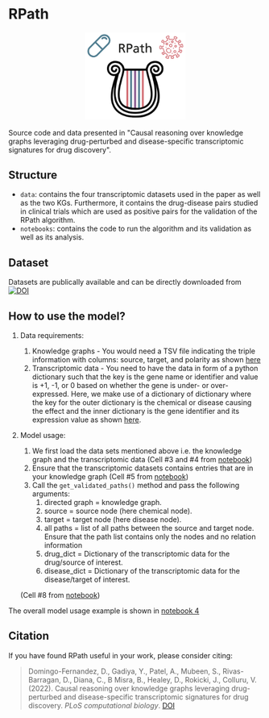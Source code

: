 # RPath
<p align="center">
  <img src="data/img/logo.jpg" alt="logo" width="200"/>
</p>

Source code and data presented in "Causal reasoning over knowledge graphs leveraging drug-perturbed and disease-specific transcriptomic signatures for drug discovery".

## Structure

- `data`: contains the four transcriptomic datasets used in the paper as well as the two KGs. Furthermore, it contains the drug-disease pairs studied in clinical trials which are used as positive pairs for the validation of the RPath algorithm.
- `notebooks`: contains the code to run the algorithm and its validation as well as its analysis. 

## Dataset

Datasets are publically available and can be directly downloaded from [![DOI](https://zenodo.org/badge/DOI/10.5281/zenodo.5865857.svg)](https://doi.org/10.5281/zenodo.5865857)

## How to use the model?

1. Data requirements:
   1. Knowledge graphs - You would need a TSV file indicating the triple information with columns: source, target, and polarity as shown [here](data/kg/custom_filtered_kg.tsv)
   2. Transcriptomic data - You need to have the data in form of a python dictionary such that the key is the gene name or identifier and value is +1, -1, or 0 based on whether the gene is under- or over-expressed. Here, we make use of a dictionary of dictionary where the key for the outer  dictionary is the chemical or disease causing the effect and the inner dictionary is the gene identifier and its expression value as shown [here](data/transcriptomics/creed_harmonized_expression.json).
2. Model usage:
   1. We first load the data sets mentioned above i.e. the knowledge graph and the transcriptomic data (Cell #3 and #4 from [notebook](notebooks/4.0-subgraph_full_analysis.ipynb))
   2. Ensure that the transcriptomic datasets contains entries that are in your knowledge graph (Cell #5 from [notebook](notebooks/4.0-subgraph_full_analysis.ipynb))
   3. Call the `get_validated_paths()` method and pass the following arguments:
      1. directed graph = knowledge graph.
      2. source = source node (here chemical node).
      3. target = target node (here disease node).
      4. all paths = list of all paths between the source and target node. Ensure that the path list contains only the nodes and no relation information
      5. drug_dict = Dictionary of the transcriptomic data for the drug/source of interest.
      6. disease_dict = Dictionary of the transcriptomic data for the disease/target of interest.
   
   (Cell #8 from [notebook](notebooks/4.0-subgraph_full_analysis.ipynb))

The overall model usage example is shown in [notebook 4](notebooks/4.0-subgraph_full_analysis.ipynb)

## Citation
If you have found RPath useful in your work, please consider citing:

> Domingo-Fernandez, D., Gadiya, Y., Patel, A., Mubeen, S., Rivas-Barragan, D., Diana, C., B Misra, B., Healey, D., Rokicki, J., Colluru, V. (2022).
Causal reasoning over knowledge graphs leveraging drug-perturbed and disease-specific transcriptomic signatures for drug discovery. *PLoS computational biology*.
[DOI](https://doi.org/10.1371/journal.pcbi.1009909)
